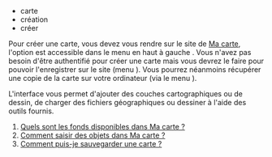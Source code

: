 - carte
- création
- créer

Pour créer une carte, vous devez vous rendre sur le site de [Ma carte](https://macarte.ign.fr/edition/carte), l'option est accessible dans le menu en haut à gauche <i class="fi-burger"></i>.
Vous n'avez pas besoin d'être authentifié pour créer une carte mais vous devrez le faire pour pouvoir l'enregistrer sur le site (menu <i class="fi-save"></i>). Vous pourrez néanmoins récupérer une copie de la carte sur votre ordinateur (via le menu <i class="fi-download"></i>).

L'interface vous permet d'ajouter des couches cartographiques ou de dessin, de charger des fichiers géographiques ou dessiner à l'aide des outils fournis.

1. [Quels sont les fonds disponibles dans Ma carte ?](./Quels_sont_les_fonds_disponibles_dans_Ma_carte.md)
2. [Comment saisir des objets dans Ma carte ?](./Comment_saisir_des_objets_dans_Ma_carte.md)
3. [Comment puis-je sauvegarder une carte ?](./Comment_puis-je_sauvegarder_une_carte.md)